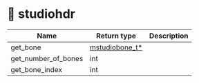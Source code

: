 # 🔮 studiohdr

| Name                   | Return type                           | Description |
| ---------------------- | ------------------------------------- | ----------- |
| get\_bone              | [mstudiobone\_t\*](mstudiobone\_t.md) |             |
| get\_number\_of\_bones | int                                   |             |
| get\_bone\_index       | int                                   |             |
